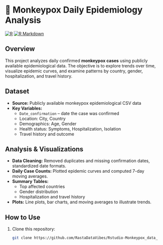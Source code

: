 # 🦠 Monkeypox Daily Epidemiology Analysis

[![R](https://img.shields.io/badge/R-276DC3?style=flat&logo=r&logoColor=white)](https://www.r-project.org/) 
[![R Markdown](https://img.shields.io/badge/R%20Markdown-2D8CFF?style=flat&logo=rmarkdown&logoColor=white)](https://rmarkdown.rstudio.com/)

## Overview
This project analyzes daily confirmed **monkeypox cases** using publicly available epidemiological data. The objective is to explore trends over time, visualize epidemic curves, and examine patterns by country, gender, hospitalization, and travel history.

## Dataset
- **Source:** Publicly available monkeypox epidemiological CSV data  
- **Key Variables:**  
  - `Date_confirmation` – date the case was confirmed  
  - Location: City, Country  
  - Demographics: Age, Gender  
  - Health status: Symptoms, Hospitalization, Isolation  
  - Travel history and outcome  

## Analysis & Visualizations
- **Data Cleaning:** Removed duplicates and missing confirmation dates, standardized date formats.  
- **Daily Case Counts:** Plotted epidemic curves and computed 7-day moving averages.  
- **Summary Tables:**  
  - Top affected countries  
  - Gender distribution  
  - Hospitalization and travel history  
- **Plots:** Line plots, bar charts, and moving averages to illustrate trends.

## How to Use
1. Clone this repository:  
   ```bash
   git clone https://github.com/RastaDataVibes/Rstudio-Monkeypox_data_analysis.git

